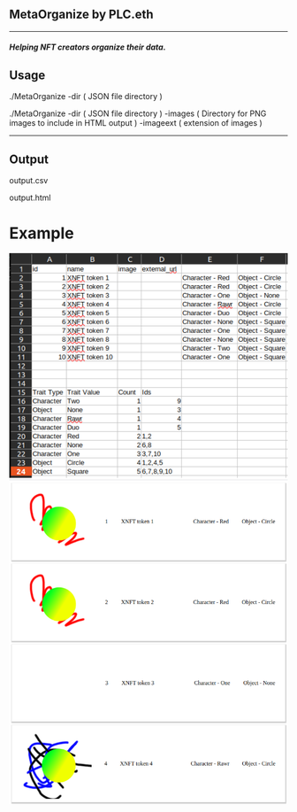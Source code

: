 ## MetaOrganize by PLC.eth

---

##### Helping NFT creators organize their data.


## Usage 

./MetaOrganize -dir ( JSON file directory ) 

./MetaOrganize -dir ( JSON file directory ) -images ( Directory for PNG images to include in HTML output ) -imageext ( extension of images )

---

## Output 

output.csv 

output.html

# Example 

![Output CSV](https://raw.githubusercontent.com/developerPLC/MetaOrganize/main/images/example.png)
![Output HTML](https://raw.githubusercontent.com/developerPLC/MetaOrganize/main/images/htmlOutput.png)